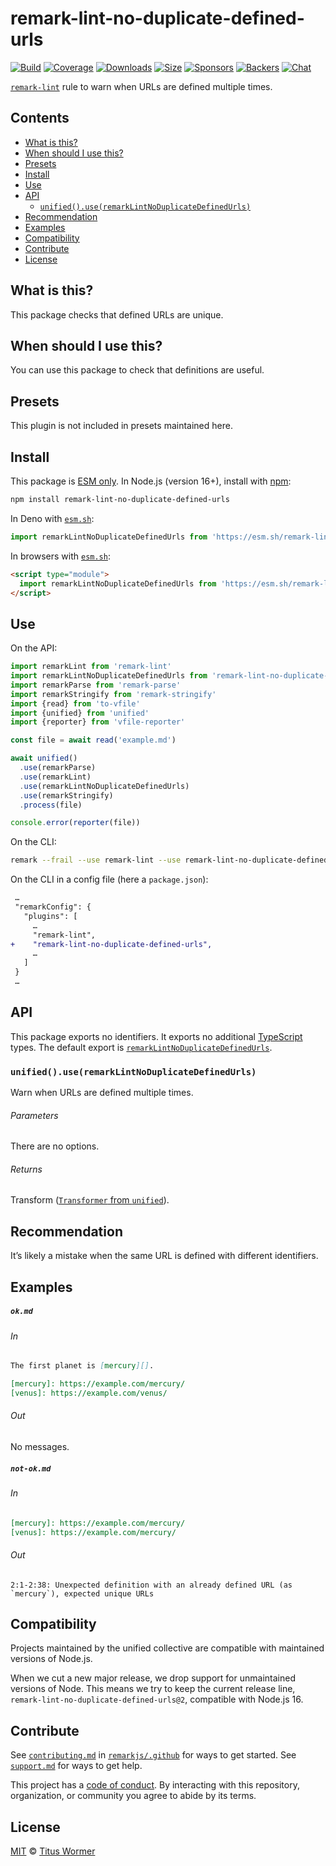 <!--This file is generated-->

# remark-lint-no-duplicate-defined-urls

[![Build][badge-build-image]][badge-build-url]
[![Coverage][badge-coverage-image]][badge-coverage-url]
[![Downloads][badge-downloads-image]][badge-downloads-url]
[![Size][badge-size-image]][badge-size-url]
[![Sponsors][badge-funding-sponsors-image]][badge-funding-url]
[![Backers][badge-funding-backers-image]][badge-funding-url]
[![Chat][badge-chat-image]][badge-chat-url]

[`remark-lint`][github-remark-lint] rule to warn when URLs are defined multiple times.

## Contents

* [What is this?](#what-is-this)
* [When should I use this?](#when-should-i-use-this)
* [Presets](#presets)
* [Install](#install)
* [Use](#use)
* [API](#api)
  * [`unified().use(remarkLintNoDuplicateDefinedUrls)`](#unifieduseremarklintnoduplicatedefinedurls)
* [Recommendation](#recommendation)
* [Examples](#examples)
* [Compatibility](#compatibility)
* [Contribute](#contribute)
* [License](#license)

## What is this?

This package checks that defined URLs are unique.

## When should I use this?

You can use this package to check that definitions are useful.

## Presets

This plugin is not included in presets maintained here.

## Install

This package is [ESM only][github-gist-esm].
In Node.js (version 16+),
install with [npm][npm-install]:

```sh
npm install remark-lint-no-duplicate-defined-urls
```

In Deno with [`esm.sh`][esm-sh]:

```js
import remarkLintNoDuplicateDefinedUrls from 'https://esm.sh/remark-lint-no-duplicate-defined-urls@2'
```

In browsers with [`esm.sh`][esm-sh]:

```html
<script type="module">
  import remarkLintNoDuplicateDefinedUrls from 'https://esm.sh/remark-lint-no-duplicate-defined-urls@2?bundle'
</script>
```

## Use

On the API:

```js
import remarkLint from 'remark-lint'
import remarkLintNoDuplicateDefinedUrls from 'remark-lint-no-duplicate-defined-urls'
import remarkParse from 'remark-parse'
import remarkStringify from 'remark-stringify'
import {read} from 'to-vfile'
import {unified} from 'unified'
import {reporter} from 'vfile-reporter'

const file = await read('example.md')

await unified()
  .use(remarkParse)
  .use(remarkLint)
  .use(remarkLintNoDuplicateDefinedUrls)
  .use(remarkStringify)
  .process(file)

console.error(reporter(file))
```

On the CLI:

```sh
remark --frail --use remark-lint --use remark-lint-no-duplicate-defined-urls .
```

On the CLI in a config file (here a `package.json`):

```diff
 …
 "remarkConfig": {
   "plugins": [
     …
     "remark-lint",
+    "remark-lint-no-duplicate-defined-urls",
     …
   ]
 }
 …
```

## API

This package exports no identifiers.
It exports no additional [TypeScript][typescript] types.
The default export is
[`remarkLintNoDuplicateDefinedUrls`][api-remark-lint-no-duplicate-defined-urls].

### `unified().use(remarkLintNoDuplicateDefinedUrls)`

Warn when URLs are defined multiple times.

###### Parameters

There are no options.

###### Returns

Transform ([`Transformer` from `unified`][github-unified-transformer]).

## Recommendation

It’s likely a mistake when the same URL is defined with different
identifiers.

## Examples

##### `ok.md`

###### In

```markdown
The first planet is [mercury][].

[mercury]: https://example.com/mercury/
[venus]: https://example.com/venus/
```

###### Out

No messages.

##### `not-ok.md`

###### In

```markdown
[mercury]: https://example.com/mercury/
[venus]: https://example.com/mercury/
```

###### Out

```text
2:1-2:38: Unexpected definition with an already defined URL (as `mercury`), expected unique URLs
```

## Compatibility

Projects maintained by the unified collective are compatible with maintained
versions of Node.js.

When we cut a new major release, we drop support for unmaintained versions of
Node.
This means we try to keep the current release line,
`remark-lint-no-duplicate-defined-urls@2`,
compatible with Node.js 16.

## Contribute

See [`contributing.md`][github-dotfiles-contributing] in [`remarkjs/.github`][github-dotfiles-health] for ways
to get started.
See [`support.md`][github-dotfiles-support] for ways to get help.

This project has a [code of conduct][github-dotfiles-coc].
By interacting with this repository, organization, or community you agree to
abide by its terms.

## License

[MIT][file-license] © [Titus Wormer][author]

[api-remark-lint-no-duplicate-defined-urls]: #unifieduseremarklintnoduplicatedefinedurls

[author]: https://wooorm.com

[badge-build-image]: https://github.com/remarkjs/remark-lint/workflows/main/badge.svg

[badge-build-url]: https://github.com/remarkjs/remark-lint/actions

[badge-chat-image]: https://img.shields.io/badge/chat-discussions-success.svg

[badge-chat-url]: https://github.com/remarkjs/remark/discussions

[badge-coverage-image]: https://img.shields.io/codecov/c/github/remarkjs/remark-lint.svg

[badge-coverage-url]: https://codecov.io/github/remarkjs/remark-lint

[badge-downloads-image]: https://img.shields.io/npm/dm/remark-lint-no-duplicate-defined-urls.svg

[badge-downloads-url]: https://www.npmjs.com/package/remark-lint-no-duplicate-defined-urls

[badge-funding-backers-image]: https://opencollective.com/unified/backers/badge.svg

[badge-funding-sponsors-image]: https://opencollective.com/unified/sponsors/badge.svg

[badge-funding-url]: https://opencollective.com/unified

[badge-size-image]: https://img.shields.io/bundlejs/size/remark-lint-no-duplicate-defined-urls

[badge-size-url]: https://bundlejs.com/?q=remark-lint-no-duplicate-defined-urls

[esm-sh]: https://esm.sh

[file-license]: https://github.com/remarkjs/remark-lint/blob/main/license

[github-dotfiles-coc]: https://github.com/remarkjs/.github/blob/main/code-of-conduct.md

[github-dotfiles-contributing]: https://github.com/remarkjs/.github/blob/main/contributing.md

[github-dotfiles-health]: https://github.com/remarkjs/.github

[github-dotfiles-support]: https://github.com/remarkjs/.github/blob/main/support.md

[github-gist-esm]: https://gist.github.com/sindresorhus/a39789f98801d908bbc7ff3ecc99d99c

[github-remark-lint]: https://github.com/remarkjs/remark-lint

[github-unified-transformer]: https://github.com/unifiedjs/unified#transformer

[npm-install]: https://docs.npmjs.com/cli/install

[typescript]: https://www.typescriptlang.org

